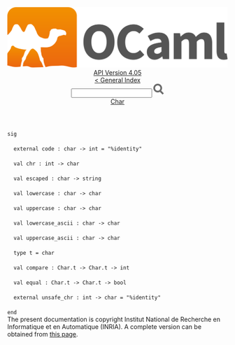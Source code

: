 <!-- ((! set title API !)) ((! set documentation !)) ((! set api !)) ((! set nobreadcrumb !)) -->
<div class="api"><header><nav class="toc brand"><a class="brand" href="https://ocaml.org/"><img src="colour-logo-gray.svg" class="svg" alt="OCaml"></a></nav><nav class="toc"><div class="toc_version"><a href="/docs" id="version-select">API Version 4.05</a></div><a href="index.html">&lt; General Index</a><div class="api_search"><input type="text" name="apisearch" id="api_search" oninput="mySearch(false);" onkeypress="this.oninput();" onclick="this.oninput();" onpaste="this.oninput();">
<img src="search_icon.svg" alt="Search" class="svg" onclick="mySearch(false)"></div>
<div id="search_results"></div><div class="toc_title"><a href="Char.html">Char</a></div><ul></ul></nav></header>
<code class="code"><span class="keyword">sig</span><br>
&nbsp;&nbsp;<span class="keyword">external</span>&nbsp;code&nbsp;:&nbsp;char&nbsp;<span class="keywordsign">-&gt;</span>&nbsp;int&nbsp;=&nbsp;<span class="string">"%identity"</span><br>
&nbsp;&nbsp;<span class="keyword">val</span>&nbsp;chr&nbsp;:&nbsp;int&nbsp;<span class="keywordsign">-&gt;</span>&nbsp;char<br>
&nbsp;&nbsp;<span class="keyword">val</span>&nbsp;escaped&nbsp;:&nbsp;char&nbsp;<span class="keywordsign">-&gt;</span>&nbsp;string<br>
&nbsp;&nbsp;<span class="keyword">val</span>&nbsp;lowercase&nbsp;:&nbsp;char&nbsp;<span class="keywordsign">-&gt;</span>&nbsp;char<br>
&nbsp;&nbsp;<span class="keyword">val</span>&nbsp;uppercase&nbsp;:&nbsp;char&nbsp;<span class="keywordsign">-&gt;</span>&nbsp;char<br>
&nbsp;&nbsp;<span class="keyword">val</span>&nbsp;lowercase_ascii&nbsp;:&nbsp;char&nbsp;<span class="keywordsign">-&gt;</span>&nbsp;char<br>
&nbsp;&nbsp;<span class="keyword">val</span>&nbsp;uppercase_ascii&nbsp;:&nbsp;char&nbsp;<span class="keywordsign">-&gt;</span>&nbsp;char<br>
&nbsp;&nbsp;<span class="keyword">type</span>&nbsp;t&nbsp;=&nbsp;char<br>
&nbsp;&nbsp;<span class="keyword">val</span>&nbsp;compare&nbsp;:&nbsp;<span class="constructor">Char</span>.t&nbsp;<span class="keywordsign">-&gt;</span>&nbsp;<span class="constructor">Char</span>.t&nbsp;<span class="keywordsign">-&gt;</span>&nbsp;int<br>
&nbsp;&nbsp;<span class="keyword">val</span>&nbsp;equal&nbsp;:&nbsp;<span class="constructor">Char</span>.t&nbsp;<span class="keywordsign">-&gt;</span>&nbsp;<span class="constructor">Char</span>.t&nbsp;<span class="keywordsign">-&gt;</span>&nbsp;bool<br>
&nbsp;&nbsp;<span class="keyword">external</span>&nbsp;unsafe_chr&nbsp;:&nbsp;int&nbsp;<span class="keywordsign">-&gt;</span>&nbsp;char&nbsp;=&nbsp;<span class="string">"%identity"</span><br>
<span class="keyword">end</span></code><div class="copyright">The present documentation is copyright Institut National de Recherche en Informatique et en Automatique (INRIA). A complete version can be obtained from <a href="http://caml.inria.fr/pub/docs/manual-ocaml/">this page</a>.</div></div>